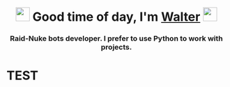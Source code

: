 <h1 align="center"><img src="https://media.discordapp.net/attachments/984006575574360124/1012748768044658728/glitch_2022-8-26_18-38-30.gif?width=536&height=536" height="32"/> Good time of day, I'm <a href="https://www.youtube.com/channel/UCvphtiRwg79OYUguZBJvGJQ/featured" target="_blank">Walter</a> 
<img src="https://media.discordapp.net/attachments/984006575574360124/1012748768044658728/glitch_2022-8-26_18-38-30.gif?width=536&height=536" height="32"/></h1>
<h3 align="center">Raid-Nuke bots developer. I prefer to use Python to work with projects.</h3>

<h1> TEST </h1>

